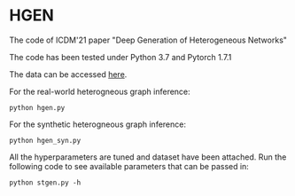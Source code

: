 # HGEN
The code of ICDM'21 paper "Deep Generation of Heterogeneous Networks"

The code has been tested under Python 3.7 and Pytorch 1.7.1

The data can be accessed [here](https://www.dropbox.com/sh/lmryy7r4la3owgj/AAB2eKhCp3UUEP5Nb8foJxUla?dl=0).  

For the real-world heterogneous graph inference:
```
python hgen.py
```

For the synthetic heterogneous graph inference:
```
python hgen_syn.py
```

All the hyperparameters are tuned and dataset have been attached. 
Run the following code to see available parameters that can be passed in:

```
python stgen.py -h
```
